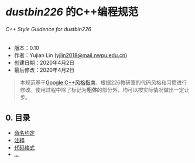 # *dustbin226* 的C++编程规范
###### C++  Style Guidence for *dustbin226*

- 版本：0.10
- 作者：Yujian Lin (yjlin2018@mail.nwpu.edu.cn)
- 创建日期：2020年4月2日
- 最后修改：2020年4月2日

> 本规范基于[Google C++风格指南](https://zh-google-styleguide.readthedocs.io/en/latest/google-cpp-styleguide)，根据226教研室的代码风格和习惯进行修改。使用过程中除了标记为**粗体**的部分外，均可以按实际情况做出一定让步。

## 0. 目录
- [命名约定](./1_naming.md)
- [注释](./2_comment.md)
- [代码格式](./3_formatting.md)
- [...]()
